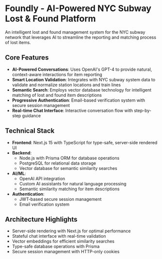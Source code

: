 # Foundly - AI-Powered NYC Subway Lost & Found Platform

An intelligent lost and found management system for the NYC subway network that leverages AI to streamline the reporting and matching process of lost items.

## Core Features
- **AI-Powered Conversations**: Uses OpenAI's GPT-4 to provide natural, context-aware interactions for item reporting
- **Smart Location Validation**: Integrates with NYC subway system data to validate and normalize station locations and train lines
- **Semantic Search**: Employs vector database technology for intelligent matching of lost and found item descriptions
- **Progressive Authentication**: Email-based verification system with secure session management
- **Real-time Chat Interface**: Interactive conversation flow with step-by-step guidance

## Technical Stack
- **Frontend**: Next.js 15 with TypeScript for type-safe, server-side rendered UI
- **Backend**: 
  - Node.js with Prisma ORM for database operations
  - PostgreSQL for relational data storage
  - Vector database for semantic similarity searches
- **AI/ML**: 
  - OpenAI API integration
  - Custom AI assistants for natural language processing
  - Semantic similarity matching for item descriptions
- **Authentication**: 
  - JWT-based secure session management
  - Email verification system

## Architecture Highlights
- Server-side rendering with Next.js for optimal performance
- Stateful chat interface with real-time validation
- Vector embeddings for efficient similarity searches
- Type-safe database operations with Prisma
- Secure session management with HTTP-only cookies

